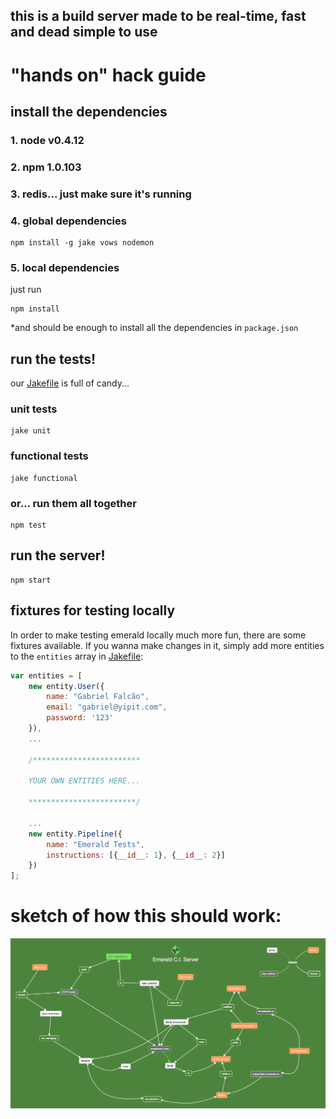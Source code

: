 ## this is a build server made to be real-time, fast and dead simple to use


# "hands on" hack guide

## install the dependencies

### 1. node v0.4.12
### 2. npm 1.0.103
### 3. redis... just make sure it's running
### 4. global dependencies

```
npm install -g jake vows nodemon
```

### 5. local dependencies

just run

```
npm install
```

*and should be enough to install all the dependencies in `package.json`

## run the tests!

our [Jakefile](https://github.com/Yipit/emerald/blob/master/Jakefile) is full of candy...

### unit tests
```
jake unit
```

### functional tests
```
jake functional
```

### or... run them all together
```
npm test
```

## run the server!

```
npm start
```

## fixtures for testing locally

In order to make testing emerald locally much more fun, there are some fixtures available.
If you wanna make changes in it, simply add more entities to the `entities` array in [Jakefile](https://github.com/Yipit/emerald/blob/master/Jakefile):

```javascript
var entities = [
    new entity.User({
        name: "Gabriel Falcão",
        email: "gabriel@yipit.com",
        password: '123'
    }),
    ...

    /************************

    YOUR OWN ENTITIES HERE...

    ************************/

    ...
    new entity.Pipeline({
        name: "Emerald Tests",
        instructions: [{__id__: 1}, {__id__: 2}]
    })
];
```

# sketch of how this should work:

![diagram](https://github.com/Yipit/emerald/raw/master/design/emerald.png)
